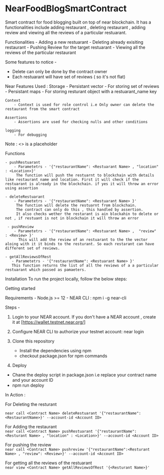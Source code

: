 # NearFoodBlogSmartContract
Smart contract for food blogging built on top of near blockchain.
It has a functionalities include adding restaurant , deleting restaurant , adding review and viewing all the reviews of a particular restuarant.


Functionalities 
    - Adding a new restuarant
    - Deleting already exisiting restaurant
    - Pushing Review for the target restuarant
    - Viewing all the reviews of the particular restaurant

Some features to notice - 
 - Delete can only be done by the contract owner
 - Each restuarant will have set of reviews ( so it's not flat)

Near Features Used :
    Storage 
        - Persistant vector - For storing set of reviews
        - Persistant maps - For storing resturant object with a restuarant_name key
    
    Context
        - Context is used for role control i.e Only owner can delete the restaurant from the smart contract

    Assertions
        - Assertions are used for checking nulls and other conditions
    
    logging
        - For debugging
    

Note :  <> is a placeholder

Functions

    - pushRestuarant 
        - Parametetrs - '{"restaurantName": <Restuarant Name> , "location" : <Location>}' 
         The function will push the restuarnt to blockchain with details like restaurant name and location. First it will check if the restuarant is already in the blockchain. if yes it will throw an error using assertion
        
    - deleteRestuarant 
        - Parametetrs - '{"restaurantName": <Restuarant Name> }' 
         The function will delete the restuarnt from blockchain.
         The contract can only do this , this handled by assertion.
         It also checks wether the restarant is ain blockahin to delete or not , if restuant is not in blockchain it will throw an error

     - pushReview 
        - Parametetrs - '{"restaurantName": <Restuarant Name> ,  "review" : <Review> }' 
          This will add the review of an restuarant to the the vector aloing with it it binds to the resturant. So each restarant can have different set of reviews.
        
    - getAllReviewsOfRest
       - Parametetrs - '{"restaurantName": <Restuarant Name> }' 
       This function returns the list of all the reviews of a a particular restuarant which passed as pamaeters.
 

Installation
To run the project locally, follow the below steps:

Getting started

Requirements
    - Node.js >= 12
    - NEAR CLI :
    npm i -g near-cli

Steps -

1) Login to your NEAR account.
If you don't have a NEAR account , create it at [https://wallet.testnet.near.org/]


2) Configure NEAR CLI to authorize your testnet account:
    near login

3) Clone this repository
    - Install the dependencies using npm
    - checkout package.json for npm commands

4) Deploy 
  - Chane the deploy script in package.json i.e replace your contract name and your account ID
  - npm run deploy



In Action :

For Deleting the resturant  

```near call <Contract Name> deleteRestuarant '{"restaurantName":<RestaurantName>}' --account-id <Account ID>```

For Adding the restaurant  
```near call <Contract Name> pushRestuarant '{"restaurantName": <Resturant Name> , "location" : <Location>}' --account-id <Account ID>```

For pushing the review  
```near call <Contract Name> pushreview '{"restaurantName":<Resturant Name> , "review": <Review>}' --account-id <Account ID>```

For getting all the reviews of the restuarant  
```near view <Contract Name> getAllReviewsOfRest '{<Resturant Name>}'``` 